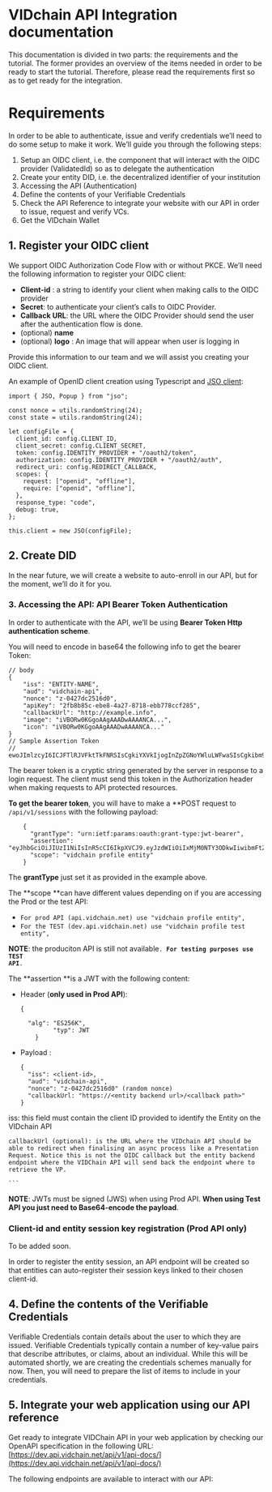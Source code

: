 # VIDchain API Integration documentation

This documentation is divided in two parts: the requirements and the tutorial. The former provides an overview of the items needed in order to be ready to start the tutorial. Therefore, please read the requirements first so as to get ready for the integration.

# Requirements

In order to be able to authenticate, issue and verify credentials we’ll need to do some setup to make it work. We’ll guide you through the following steps:

1. Setup an OIDC client, i.e. the component that will interact with the OIDC provider (ValidatedId) so as to delegate the authentication
2. Create your entity DID, i.e. the decentralized identifier of your institution
3. Accessing the API (Authentication)
4. Define the contents of your Verifiable Credentials
5. Check the API Reference to integrate your website with our API in order to issue, request and verify VCs.
6. Get the VIDchain Wallet


## 1. Register your OIDC client 

We support OIDC Authorization Code Flow with or without PKCE. We’ll need the following information to register your OIDC client:

*   **Client-id** : a string to identify your client when making calls to the OIDC provider
*   **Secret**: to authenticate your client’s calls to OIDC Provider.
*   **Callback URL**: the URL where the OIDC Provider should send the user after the authentication flow is done.
*   (optional) **name**
*   (optional) **logo** : An image that will appear when user is logging in 

Provide this information to our team and we will assist you creating your OIDC client.

An example of OpenID client creation using Typescript and [JSO client](https://www.npmjs.com/package/jso):


```
import { JSO, Popup } from "jso";

const nonce = utils.randomString(24);
const state = utils.randomString(24);

let configFile = {
  client_id: config.CLIENT_ID,
  client_secret: config.CLIENT_SECRET,
  token: config.IDENTITY_PROVIDER + "/oauth2/token",
  authorization: config.IDENTITY_PROVIDER + "/oauth2/auth",
  redirect_uri: config.REDIRECT_CALLBACK,
  scopes: {
    request: ["openid", "offline"],
    require: ["openid", "offline"],
  },
  response_type: "code",
  debug: true,
};

this.client = new JSO(configFile);
```



## 2. Create DID

In the near future, we will create a website to auto-enroll in our API, but for the moment, we’ll do it for you. 


### 3. Accessing the API: API Bearer Token Authentication

In order to authenticate with the API, we’ll be using **Bearer Token Http authentication scheme**.

You will need to encode in base64 the following info to get the bearer Token:

```
// body
{
	"iss": "ENTITY-NAME",
	"aud": "vidchain-api",
	"nonce": "z-0427dc2516d0",
	"apiKey": "2fb8b85c-ebe8-4a27-8718-ebb778ccf285",
    "callbackUrl": "http://example.info",
    "image": "iVBORw0KGgoAAgAAADwAAAANCA...",
    "icon": "iVBORw0KGgoAAgAAADwAAAANCA..."
}
// Sample Assertion Token
// ewoJImlzcyI6ICJFTlRJVFktTkFNRSIsCgkiYXVkIjogInZpZGNoYWluLWFwaSIsCgkibm9uY2UiOiAiei0wNDI3ZGMyNTE2ZDAiLAoJImFwaUtleSI6ICIyZmI4Yjg1Yy1lYmU4LTRhMjctODcxOC1lYmI3NzhjY2YyODUiLAogICAgImNhbGxiYWNrVXJsIjogImh0dHA6Ly9leGFtcGxlLmluZm8iLAogICAgImltYWdlIjogImlWQk9SdzBLR2dvQUFnQUFBRHdBQUFBTkNBLi4uIiwKICAgICJpY29uIjogImlWQk9SdzBLR2dvQUFnQUFBRHdBQUFBTkNBLi4uIgp9
```

The bearer token is a cryptic string generated by the server in response to a login request. The client must send this token in the Authorization header when making requests to API protected resources.

**To get the bearer token**, you will have to make a **POST request to <code>/api/v1/sessions</code></strong> with the following payload:


```
    {
      "grantType": "urn:ietf:params:oauth:grant-type:jwt-bearer",
      "assertion": "eyJhbGciOiJIUzI1NiIsInR5cCI6IkpXVCJ9.eyJzdWIiOiIxMjM0NTY3ODkwIiwibmFtZSI6IkpvaG4gRG9lIiwiaWF0IjoxNTE2MjM5MDIyfQ.SflKxwRJSMeKKF2QT4fwpMeJf36POk6yJV_adQssw5c",
      "scope": "vidchain profile entity"
    }
```


The **grantType** just set it as provided in the example above.

The **scope **can have different values depending on if you are accessing the Prod or the test API:



*   `For prod API (api.vidchain.net) use "vidchain profile entity",`
*   `For the TEST (dev.api.vidchain.net) use "vidchain profile test entity",`

**NOTE**: the produciton API is still not available<code>. <strong>For testing purposes use TEST API</strong>.</code>

The **assertion **is a JWT with the following content:



*   Header (**only used in Prod API**):

    ```
    {

      "alg": "ES256K",
             "typ": JWT
        }

    ```



*   Payload :

    ```
    {
      "iss": <client-id>,
      "aud": "vidchain-api",
      "nonce": "z-0427dc2516d0" (random nonce)
      "callbackUrl: "https://<entity backend url>/<callback path>"
    }

iss: this field must contain the client ID provided to identify the Entity on the VIDchain API

    callbackUrl (optional): is the URL where the VIDchain API should be able to redirect when finalising an async process like a Presentation Request. Notice this is not the OIDC callback but the entity backend endpoint where the VIDChain API will send back the endpoint where to retrieve the VP.

    ```


**NOTE**: JWTs must be signed (JWS) when using Prod API. **When using Test API you just need to Base64-encode the payload**.


### Client-id and entity session key registration (Prod API only)

To be added soon.

In order to register the entity session, an API endpoint will be created so that entities can auto-register their session keys linked to their chosen client-id.


## 4. Define the contents of the Verifiable Credentials

Verifiable Credentials contain details about the user to which they are issued. Verifiable Credentials typically contain a number of key-value pairs that describe attributes, or claims, about an individual. While this will be automated shortly, we are creating the credentials schemes manually for now. Then, you will need to prepare the list of items to include in your credentials.


## 5. Integrate your web application using our API reference

Get ready to integrate VIDChain API in your web application by checking our OpenAPI specification in the following URL: [https://dev.api.vidchain.net/api/v1/api-docs/](https://dev.api.vidchain.net/api/v1/api-docs/)

The following endpoints are available to interact with our API:
